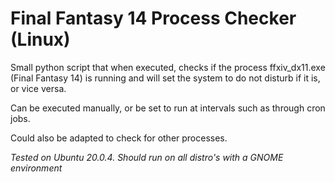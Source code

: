 # Final Fantasy 14 Process Checker (Linux)

Small python script that when executed, checks if the process ffxiv_dx11.exe (Final Fantasy 14) is running and will set the system to do not disturb if it is, or vice versa.

Can be executed manually, or be set to run at intervals such as through cron jobs.

Could also be adapted to check for other processes.

_Tested on Ubuntu 20.0.4. Should run on all distro's with a GNOME environment_
